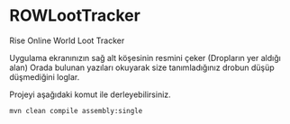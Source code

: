 # ROWLootTracker
Rise Online World Loot Tracker

Uygulama ekranınızın sağ alt köşesinin resmini çeker (Dropların yer aldığı alan) Orada bulunan yazıları okuyarak size tanımladığınız drobun düşüp düşmediğini loglar.

Projeyi aşağıdaki komut ile derleyebilirsiniz.

```
mvn clean compile assembly:single
```
